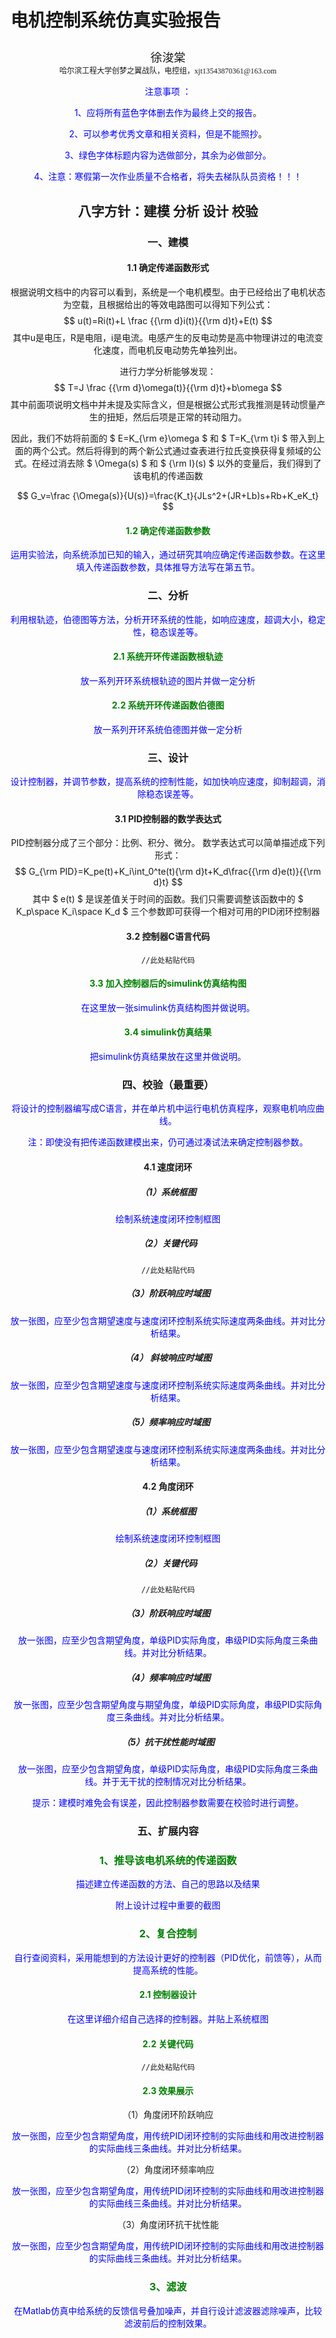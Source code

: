 # 电机控制系统仿真实验报告

<center><div style='height:2mm;'></div><div style="font-family:华文楷体;font-size:14pt;">徐浚棠   </div></center>
<center><span style="font-family:华文楷体;font-size:9pt">哈尔滨工程大学创梦之翼战队，电控组，xjt13543870361@163.com<br /></span>



<font color=Blue>注意事项 ：</font>

<font color=Blue>1、应将所有蓝色字体删去作为最终上交的报告</font>。

<font color=Blue>2、可以参考优秀文章和相关资料，但是不能照抄</font>。

<font color=Blue>3、绿色字体标题内容为选做部分，其余为必做部分。</font>

<font color=Blue>4、注意：寒假第一次作业质量不合格者，将失去梯队队员资格！！！</font>

## 八字方针：建模 分析 设计 校验

### 一、建模

#### 1.1 确定传递函数形式

根据说明文档中的内容可以看到，系统是一个电机模型。由于已经给出了电机状态为空载，且根据给出的等效电路图可以得知下列公式：
$$
u(t)=Ri(t)+L \frac {{\rm d}i(t)}{{\rm d}t}+E(t)
$$
其中u是电压，R是电阻，i是电流。电感产生的反电动势是高中物理讲过的电流变化速度，而电机反电动势先单独列出。

进行力学分析能够发现：
$$
T=J \frac {{\rm d}\omega(t)}{{\rm d}t}+b\omega
$$
其中前面项说明文档中并未提及实际含义，但是根据公式形式我推测是转动惯量产生的扭矩，然后后项是正常的转动阻力。

因此，我们不妨将前面的
$
E=K_{\rm e}\omega
$
和
$
T=K_{\rm t}i
$
带入到上面的两个公式。然后将得到的两个新公式通过查表进行拉氏变换获得复频域的公式。在经过消去除
$
\Omega(s)
$
和
$
{\rm I}(s)
$
以外的变量后，我们得到了该电机的传递函数

$$
G_v=\frac {\Omega(s)}{U(s)}=\frac{K_t}{JLs^2+(JR+Lb)s+Rb+K_eK_t}
$$

#### <font color=Green>1.2 确定传递函数参数</font>

<font color=Blue>运用实验法，向系统添加已知的输入，通过研究其响应确定传递函数参数。在这里填入传递函数参数，具体推导方法写在第五节。</font>

### 二、分析

<font color=Blue>利用根轨迹，伯德图等方法，分析开环系统的性能，如响应速度，超调大小，稳定性，稳态误差等。</font>

#### <font color=Green>2.1 系统开环传递函数根轨迹</font>

<font color=Blue>放一系列开环系统根轨迹的图片并做一定分析</font>

#### <font color=Green>2.2 系统开环传递函数伯德图</font>

<font color=Blue>放一系列开环系统伯德图并做一定分析</font>

### 三、设计

<font color=Blue>设计控制器，并调节参数，提高系统的控制性能，如加快响应速度，抑制超调，消除稳态误差等。</font>

#### 3.1 PID控制器的数学表达式

PID控制器分成了三个部分：比例、积分、微分。
数学表达式可以简单描述成下列形式：
$$
G_{\rm PID}=K_pe(t)+K_i\int_0^te(t){\rm d}t+K_d\frac{{\rm d}e(t)}{{\rm d}t}
$$
其中
$
e(t)
$
是误差值关于时间的函数。我们只需要调整该函数中的
$
K_p\space K_i\space K_d
$
三个参数即可获得一个相对可用的PID闭环控制器

#### 3.2 控制器C语言代码

```
//此处粘贴代码
```

#### <font color=Green>3.3 加入控制器后的simulink仿真结构图</font>

<font color=Blue>在这里放一张simulink仿真结构图并做说明。</font>

#### <font color=Green>3.4 simulink仿真结果</font>

<font color=Blue>把simulink仿真结果放在这里并做说明。</font>

### 四、校验（最重要）

<font color=Blue>将设计的控制器编写成C语言，并在单片机中运行电机仿真程序，观察电机响应曲线。</font>

<font color=Blue>注：即使没有把传递函数建模出来，仍可通过凑试法来确定控制器参数。</font>

#### 4.1 速度闭环

##### （1）系统框图

<font color=Blue>绘制系统速度闭环控制框图</font>

##### （2）关键代码

```
//此处粘贴代码
```

##### （3）阶跃响应时域图

<font color=Blue>放一张图，应至少包含期望速度与速度闭环控制系统实际速度两条曲线。并对比分析结果。</font>

##### （4） 斜坡响应时域图

<font color=Blue>放一张图，应至少包含期望速度与速度闭环控制系统实际速度两条曲线。并对比分析结果。</font>

##### （5）频率响应时域图

<font color=Blue>放一张图，应至少包含期望速度与速度闭环控制系统实际速度两条曲线。并对比分析结果。</font>

#### 4.2 角度闭环

##### （1）系统框图

<font color=Blue>绘制系统速度闭环控制框图</font>

##### （2）关键代码

```
//此处粘贴代码
```

##### （3）阶跃响应时域图

<font color=Blue>放一张图，应至少包含期望角度，单级PID实际角度，串级PID实际角度三条曲线。并对比分析结果。</font>

##### （4）频率响应时域图

<font color=Blue>放一张图，应至少包含期望角度与期望角度，单级PID实际角度，串级PID实际角度三条曲线。并对比分析结果。</font>

##### （5）抗干扰性能时域图

<font color=Blue>放一张图，应至少包含期望角度，单级PID实际角度，串级PID实际角度三条曲线。并于无干扰的控制情况对比分析结果。</font>



<font color=Blue>提示：建模时难免会有误差，因此控制器参数需要在校验时进行调整。</font>

### 五、扩展内容

### <font color=Green>1、推导该电机系统的传递函数</font>

<font color=Blue>描述建立传递函数的方法、自己的思路以及结果</font>

<font color=Blue>附上设计过程中重要的截图</font>

### <font color=Green>2、复合控制</font>

<font color=Blue>自行查阅资料，采用能想到的方法设计更好的控制器（PID优化，前馈等），从而提高系统的性能。</font>

#### <font color=Green>2.1 控制器设计</font>

<font color=Blue>在这里详细介绍自己选择的控制器。并贴上系统框图</font>

#### <font color=Green>2.2 关键代码</font>

```
//此处粘贴代码
```

#### <font color=Green>2.3 效果展示</font>

（1）角度闭环阶跃响应

<font color=Blue>放一张图，应至少包含期望角度，用传统PID闭环控制的实际曲线和用改进控制器的实际曲线三条曲线。并对比分析结果。</font>

（2）角度闭环频率响应

<font color=Blue>放一张图，应至少包含期望角度，用传统PID闭环控制的实际曲线和用改进控制器的实际曲线三条曲线。并对比分析结果。</font>

（3）角度闭环抗干扰性能

<font color=Blue>放一张图，应至少包含期望角度，用传统PID闭环控制的实际曲线和用改进控制器的实际曲线三条曲线。并对比分析结果。</font>

### <font color=Green>3、滤波</font>

<font color=Blue>在Matlab仿真中给系统的反馈信号叠加噪声，并自行设计滤波器滤除噪声，比较滤波前后的控制效果。</font>
